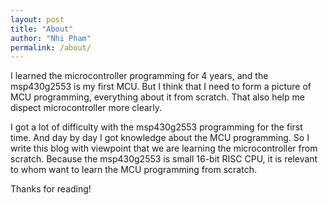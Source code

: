 ```yaml
---
layout: post
title: "About"
author: "Nhi Pham"
permalink: /about/
---
```


I learned the microcontroller programming for 4 years, and the msp430g2553 is my first MCU. But I think that I need to form a picture of MCU programming, everything about it from scratch. That also help me dispect microcontroller more clearly.

I got a lot of difficulty with the msp430g2553 programming for the first time. And day by day I got knowledge about the MCU programming. So I write this blog with viewpoint that we are learning the microcontroller from scratch. Because the msp430g2553 is small 16-bit RISC CPU, it is relevant to whom want to learn the MCU programming from scratch.

Thanks for reading!
